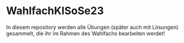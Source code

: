 # WahlfachKISoSe23
In diesem repository werden alle Übungen (später auch mit Lösungen) gesammelt, die ihr im Rahmen des Wahlfachs bearbeiten werdet!
